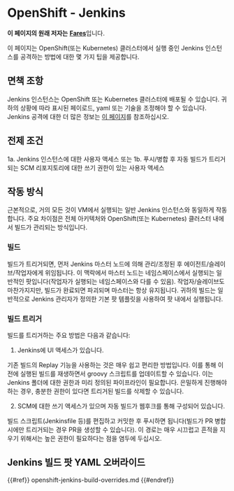 # OpenShift - Jenkins

**이 페이지의 원래 저자는** [**Fares**](https://www.linkedin.com/in/fares-siala/)입니다.

이 페이지는 OpenShift(또는 Kubernetes) 클러스터에서 실행 중인 Jenkins 인스턴스를 공격하는 방법에 대한 몇 가지 팁을 제공합니다.

## 면책 조항

Jenkins 인스턴스는 OpenShift 또는 Kubernetes 클러스터에 배포될 수 있습니다. 귀하의 상황에 따라 표시된 페이로드, yaml 또는 기술을 조정해야 할 수 있습니다. Jenkins 공격에 대한 더 많은 정보는 [이 페이지](../../../pentesting-ci-cd/jenkins-security/)를 참조하십시오.

## 전제 조건

1a. Jenkins 인스턴스에 대한 사용자 액세스 또는 1b. 푸시/병합 후 자동 빌드가 트리거되는 SCM 리포지토리에 대한 쓰기 권한이 있는 사용자 액세스

## 작동 방식

근본적으로, 거의 모든 것이 VM에서 실행되는 일반 Jenkins 인스턴스와 동일하게 작동합니다. 주요 차이점은 전체 아키텍처와 OpenShift(또는 Kubernetes) 클러스터 내에서 빌드가 관리되는 방식입니다.

### 빌드

빌드가 트리거되면, 먼저 Jenkins 마스터 노드에 의해 관리/조정된 후 에이전트/슬레이브/작업자에게 위임됩니다. 이 맥락에서 마스터 노드는 네임스페이스에서 실행되는 일반적인 팟입니다(작업자가 실행되는 네임스페이스와 다를 수 있음). 작업자/슬레이브도 마찬가지지만, 빌드가 완료되면 파괴되며 마스터는 항상 유지됩니다. 귀하의 빌드는 일반적으로 Jenkins 관리자가 정의한 기본 팟 템플릿을 사용하여 팟 내에서 실행됩니다.

### 빌드 트리거

빌드를 트리거하는 주요 방법은 다음과 같습니다:

1. Jenkins에 UI 액세스가 있습니다.

기존 빌드의 Replay 기능을 사용하는 것은 매우 쉽고 편리한 방법입니다. 이를 통해 이전에 실행된 빌드를 재생하면서 groovy 스크립트를 업데이트할 수 있습니다. 이는 Jenkins 폴더에 대한 권한과 미리 정의된 파이프라인이 필요합니다. 은밀하게 진행해야 하는 경우, 충분한 권한이 있다면 트리거된 빌드를 삭제할 수 있습니다.

2. SCM에 대한 쓰기 액세스가 있으며 자동 빌드가 웹후크를 통해 구성되어 있습니다.

빌드 스크립트(Jenkinsfile 등)를 편집하고 커밋한 후 푸시하면 됩니다(빌드가 PR 병합 시에만 트리거되는 경우 PR을 생성할 수 있습니다). 이 경로는 매우 시끄럽고 흔적을 지우기 위해서는 높은 권한이 필요하다는 점을 염두에 두십시오.

## Jenkins 빌드 팟 YAML 오버라이드

{{#ref}}
openshift-jenkins-build-overrides.md
{{#endref}}
